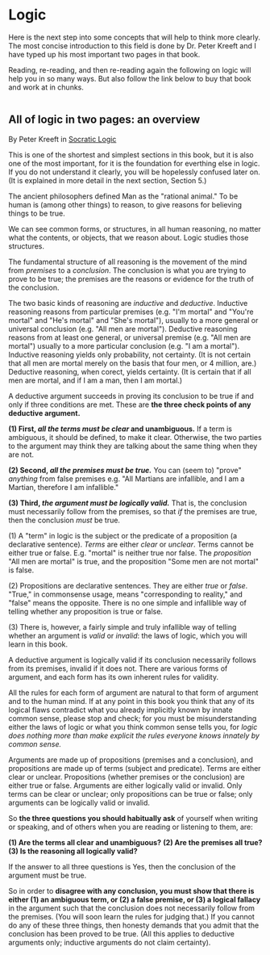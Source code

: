 # Logic

Here is the next step into some concepts that will help to think
more clearly. The most concise introduction to this field is done by Dr. Peter Kreeft and
I have typed up his most important two pages in that book.

Reading, re-reading, and then re-reading again the following on logic will help you
in so many ways. But also follow the link below to buy that book and work at in chunks.

```{note} The following content is from Dr. Peter Kreeft in his book Socratic Logic
```

## All of logic in two pages: an overview
By Peter Kreeft in [Socratic Logic](https://www.staugustine.net/our-books/books/socratic-logic-3rd-edition/)

This is one of the shortest and simplest sections in this book, but it is also one
of the most important, for it is the foundation for everthing else in logic. If you
do not understand it clearly, you will be hopelessly confused later on. (It is 
explained in more detail in the next section, Section 5.)

The ancient philosophers defined Man as the "rational animal." To be human is
(among other things) to reason, to give reasons for believing things to be true.

We can see common forms, or structures, in all human reasoning, no matter what the 
contents, or objects, that we reason about. Logic studies those structures.

The fundamental structure of all reasoning is the movement of the mind from
*premises* to a *conclusion*. The conclusion is what you are trying to prove
to be true; the premises are the reasons or evidence for the truth of the
conclusion.

The two basic kinds of reasoning are *inductive* and *deductive*. Inductive
reasoning reasons from particular premises (e.g. "I'm mortal" and "You're mortal"
and "He's mortal" and "She's mortal"), usually to a more general or universal
conclusion (e.g. "All men are mortal"). Deductive reasoning reasons from at least
one general, or universal premise (e.g. "All men are mortal") usually to a more
particular conclusion (e.g. "I am a mortal"). Inductive reasoning yields only 
probability, not certainty. (It is not certain that all men are mortal merely on
the basis that four men, or 4 million, are.) Deductive reasoning, when corect,
yields certainty. (It is certain that if all men are mortal, and if I am a man, 
then I am mortal.)

A deductive argument succeeds in proving its conclusion to be true if and only if
three conditions are met. These are **the three check points of any deductive
argument.**

**(1) First, *all the terms must be clear* and unambiguous.** If a term is 
ambiguous, it should be defined, to make it clear. Otherwise, the two parties to
the argument may think they are talking about the same thing when they are not.

**(2) Second, *all the premises must be true.*** You can (seem to) "prove"
*anything* from false premises e.g. "All Martians are infallible, and I am a
Martian, therefore I am infallible."

**(3) Third, *the argument must be logically valid.*** That is, the conclusion
must necessarily follow from the premises, so that *if* the premises are true,
then the conclusion *must* be true.

(1) A "term" in logic is the subject or the predicate of a proposition (a 
declarative sentence). *Terms* are either *clear* or *unclear*. Terms cannot be
either true or false. E.g. "mortal" is neither true nor false. The *proposition*
"All men are mortal" is true, and the proposition "Some men are not mortal" is 
false.

(2) Propositions are declarative sentences. They are either *true* or *false*.
"True," in commonsense usage, means "corresponding to reality," and "false" means
the opposite. There is no one simple and infallible way of telling whether any
proposition is true or false.

(3) There is, however, a fairly simple and truly infallible way of telling
whether an argument is *valid* or *invalid*: the laws of logic, which you will
learn in this book.

A deductive argument is logically valid if its conclusion necessarily follows from
its premises, invalid if it does not. There are various forms of argument, and each
form has its own inherent rules for validity.

All the rules for each form of argument are natural to that form of argument and to
the human mind. If at any point in this book you think that any of its logical
flaws contradict what you already implicitly known by innate common sense, please
stop and check; for you must be misunderstanding either the laws of logic or what
you think common sense tells you, for *logic does nothing more than make explicit
the rules everyone knows innately by common sense.*

Arguments are made up of propositions (premises and a conclusion), and propositions
are made up of terms (subject and predicate). Terms are either clear or unclear.
Propositions (whether premises or the conclusion) are either true or false.
Arguments are either logically valid or invalid. Only terms can be clear or
unclear; only propositions can be true or false; only arguments can be logically
valid or invalid.

So **the three questions you should habitually ask** of yourself when writing or 
speaking, and of others when you are reading or listening to them, are:

**(1) Are the terms all clear and unambiguous?**
**(2) Are the premises all true?**
**(3) Is the reasoning all logically valid?**

If the answer to all three questions is Yes, then the conclusion of the argument
must be true.

So in order to **disagree with any conclusion, you must show that there is either
(1) an ambiguous term, or (2) a false premise, or (3) a logical fallacy** in the 
argument such that the conclusion does not necessarily follow from the premises.
(You will soon learn the rules for judging that.) If you cannot do any of these
three things, then honesty demands that you admit that the conclusion has been
proved to be true. (All this applies to deductive arguments only; inductive
arguments do not claim certainty).

